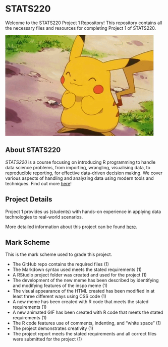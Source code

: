 # STATS220
Welcome to the STATS220 Project 1 Repository! This repository contains all the necessary files and resources for completing Project 1 of STATS220.

![pika](7rCc.gif)

## About STATS220

_STATS220_ is a course focusing on introducing R programming to handle data science problems, from importing, wrangling, visualising data, to reproducible reporting, for effective data-driven decision making. We cover various aspects of handling and analyzing data using modern tools and techniques. Find out more [here](https://courseoutline.auckland.ac.nz/dco/course/STATS/220/1243)!

## Project Details

Project 1 provides us (students) with hands-on experience in applying data technologies to real-world scenarios.

More detailed information about this project can be found [here](https://www.stat.auckland.ac.nz/~fergusson/stats220_S124/project1.php).

## Mark Scheme
This is the mark scheme used to grade this project. 
- The GitHub repo contains the required files (1)
- The Markdown syntax used meets the stated requirements (1)
- A RStudio project folder was created and used for the project (1)
- The development of the new meme has been described by identifying and modifying features of the inspo meme (1)
- The visual appearance of the HTML created has been modified in at least three different ways using CSS code (1)
- A new meme has been created with R code that meets the stated requirements (1)
- A new animated GIF has been created with R code that meets the stated requirements (1)
- The R code features use of comments, indenting, and “white space” (1)
- The project demonstrates creativity (1)
- The project report meets the stated requirements and all correct files were submitted for the project (1)
